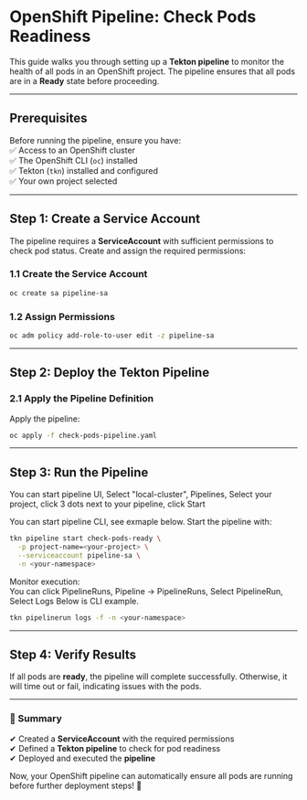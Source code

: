 # **OpenShift Pipeline: Check Pods Readiness**  

This guide walks you through setting up a **Tekton pipeline** to monitor the health of all pods in an OpenShift project. The pipeline ensures that all pods are in a **Ready** state before proceeding.  

---

## **Prerequisites**  
Before running the pipeline, ensure you have:  
✅ Access to an OpenShift cluster  
✅ The OpenShift CLI (`oc`) installed  
✅ Tekton (`tkn`) installed and configured  
✅ Your own project selected

---

## **Step 1: Create a Service Account**  

The pipeline requires a **ServiceAccount** with sufficient permissions to check pod status. Create and assign the required permissions:  

### **1.1 Create the Service Account**
```sh
oc create sa pipeline-sa 
```

### **1.2 Assign Permissions**
```sh
oc adm policy add-role-to-user edit -z pipeline-sa 
```
---
## **Step 2: Deploy the Tekton Pipeline**  

### **2.1 Apply the Pipeline Definition**  
Apply the pipeline:
```sh
oc apply -f check-pods-pipeline.yaml 
```

---

## **Step 3: Run the Pipeline**  
You can start pipeline UI, Select "local-cluster", Pipelines, Select your project, click 3 dots next to your pipeline, click Start

You can start pipeline CLI, see exmaple below. 
Start the pipeline with:  
```sh
tkn pipeline start check-pods-ready \
  -p project-name=<your-project> \
  --serviceaccount pipeline-sa \
  -n <your-namespace>
```

Monitor execution:  
You can click PipelineRuns, Pipeline -> PipelineRuns, Select PipelineRun, Select Logs
Below is CLI example.
```sh
tkn pipelinerun logs -f -n <your-namespace>
```

---

## **Step 4: Verify Results**  
If all pods are **ready**, the pipeline will complete successfully. Otherwise, it will time out or fail, indicating issues with the pods.

---

### **🎯 Summary**  
✔ Created a **ServiceAccount** with the required permissions  
✔ Defined a **Tekton pipeline** to check for pod readiness  
✔ Deployed and executed the **pipeline**  

Now, your OpenShift pipeline can automatically ensure all pods are running before further deployment steps! 🚀  

